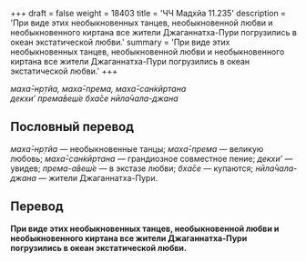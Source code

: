 +++
draft = false
weight = 18403
title = 'ЧЧ Мадхйа 11.235'
description = 'При виде этих необыкновенных танцев, необыкновенной любви и необыкновенного киртана все жители Джаганнатха-Пури погрузились в океан экстатической любви.'
summary = 'При виде этих необыкновенных танцев, необыкновенной любви и необыкновенного киртана все жители Джаганнатха-Пури погрузились в океан экстатической любви.'
+++

_маха̄-нр̣тйа, маха̄-према, маха̄-сан̇кӣртана  
декхи’ према̄веш́е бха̄се нӣла̄чала-джана_

## Пословный перевод

_маха̄_\-_нр̣тйа_ — необыкновенные танцы; _маха̄_\-_према_ — великую любовь; _маха̄_\-_сан̇кӣртана_ — грандиозное совместное пение; _декхи’_ — увидев; _према_\-_а̄веш́е_ — в экстазе любви; _бха̄се_ — купаются; _нӣла̄чала_\-_джана_ — жители Джаганнатха-Пури.

## Перевод

**При виде этих необыкновенных танцев, необыкновенной любви и необыкновенного киртана все жители Джаганнатха-Пури погрузились в океан экстатической любви.**
